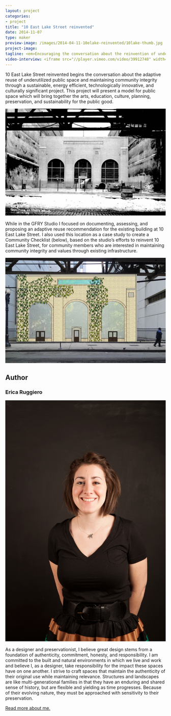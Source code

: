 ```yaml
---
layout: project
categories: 
- project
title: "10 East Lake Street reinvented"
date: 2014-11-07
type: maker
preview-image: /images/2014-04-11-10elake-reinvented/10lake-thumb.jpg
project-image:
tagline: <em>Encouraging the conversation about the reinvention of underutilized public space through a sustainability, technology and culture.</em>
video-interview: <iframe src="//player.vimeo.com/video/39912748" width="500" height="281" frameborder="0" webkitallowfullscreen mozallowfullscreen allowfullscreen></iframe> <p class="col-md-10 col-md-offset-3"><a href="http://vimeo.com/39912748">SAIC AGC GFRY Studio mock-up test</a> from <a href="http://vimeo.com/user10322039">David Evancho</a> on <a href="https://vimeo.com">Vimeo</a>.</p>
---
```


<p class="col-md-8 col-md-offset-2"> 10 East Lake Street reinvented begins the conversation about the adaptive reuse of underutilized public space and maintaining community integrity through a sustainable, energy efficient, technologically innovative, and culturally significant project. This project will present a model for public space which will bring together the arts, education, culture, planning, preservation, and sustainability for the public good.</p>

<p class="col-md-10 col-md-offset-1"><img class="img-responsive img-thumbnail" src="/images/2014-04-11-10elake-reinvented/past.jpg" alt="Past 10 E. Lake"/></p>

<p class="col-md-8 col-md-offset-2">  While in the GFRY Studio I focused on documenting, assessing, and proposing an adaptive reuse recommendation for the existing building at 10 East Lake Street. I also used this location as a case study to create a Community Checklist (below), based on the studio’s efforts to reinvent 10 East Lake Street, for community members who are interested in maintaining community integrity and values through existing infrastructure. </p>

<p class="col-md-10 col-md-offset-1"><img class="img-responsive img-thumbnail" src="/images/2014-04-11-10elake-reinvented/future.jpg" alt="Future"/></p>

<h2 class="col-md-10 col-md-offset-2">Author</h2>
	
<h3 class="col-md-10 col-md-offset-2">Erica Ruggiero</h3>

<p  class="col-md-2 pull-right"><img class="img-responsive img-rounded img-author" src="/images/2014-04-11-10elake-reinvented/erica.jpg" alt="Erica"/></p>

<p class="col-md-7 col-md-offset-2">
As a designer and preservationist, I believe great design stems from a foundation of authenticity, commitment, honesty, and responsibility. I am committed to the built and natural environments in which we live and work and believe I, as a designer, take responsibility for the impact these spaces have on one another. I strive to craft spaces that maintain the authenticity of their original use while maintaining relevance. Structures and landscapes are like multi-generational families in that they have an enduring and shared sense of history, but are flexible and yielding as time progresses. Because of their evolving nature, they must be approached with sensitivity to their preservation.</p>
 
<p class="class-md-12 col-md-offset-7 icon-file-text">
	<a href='/docs/ER_saic.pdf' target="_blank">Read more about me.</a>
</p>

